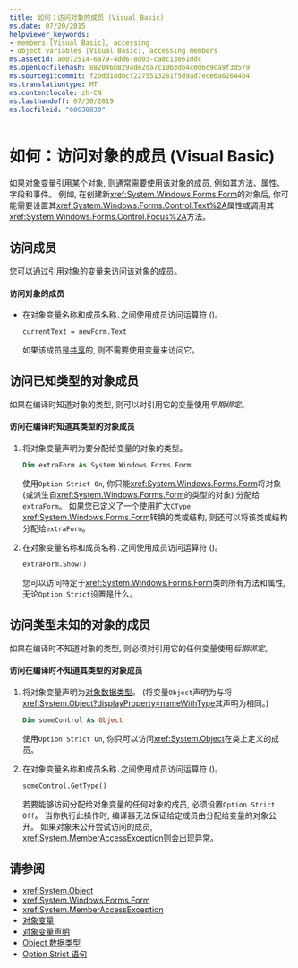 ```yaml
---
title: 如何：访问对象的成员 (Visual Basic)
ms.date: 07/20/2015
helpviewer_keywords:
- members [Visual Basic], accessing
- object variables [Visual Basic], accessing members
ms.assetid: a0072514-6a79-4dd6-8d03-ca8c13e61ddc
ms.openlocfilehash: 882046b829ade2da7c10b3db4c0d6c9ca9f3d579
ms.sourcegitcommit: f20dd18dbcf2275513281f5d9ad7ece6a62644b4
ms.translationtype: MT
ms.contentlocale: zh-CN
ms.lasthandoff: 07/30/2019
ms.locfileid: "68630830"
---
```

# <a name="how-to-access-members-of-an-object-visual-basic"></a>如何：访问对象的成员 (Visual Basic)

如果对象变量引用某个对象, 则通常需要使用该对象的成员, 例如其方法、属性、字段和事件。 例如, 在创建新<xref:System.Windows.Forms.Form>的对象后, 你可能需要设置其<xref:System.Windows.Forms.Control.Text%2A>属性或调用其<xref:System.Windows.Forms.Control.Focus%2A>方法。

## <a name="accessing-members"></a>访问成员

您可以通过引用对象的变量来访问该对象的成员。

#### <a name="to-access-members-of-an-object"></a>访问对象的成员

- 在对象变量名称和成员名称`.`之间使用成员访问运算符 ()。

    ```vb
    currentText = newForm.Text
    ```

    如果该成员是[共享](../../../../visual-basic/language-reference/modifiers/shared.md)的, 则不需要使用变量来访问它。

## <a name="accessing-members-of-an-object-of-known-type"></a>访问已知类型的对象成员

如果在编译时知道对象的类型, 则可以对引用它的变量使用*早期绑定*。

#### <a name="to-access-members-of-an-object-for-which-you-know-the-type-at-compile-time"></a>访问在编译时知道其类型的对象成员

1. 将对象变量声明为要分配给变量的对象的类型。

    ```vb
    Dim extraForm As System.Windows.Forms.Form
    ```

    使用`Option Strict On`, 你只能<xref:System.Windows.Forms.Form>将对象 (或派生自<xref:System.Windows.Forms.Form>的类型的对象) 分配给`extraForm`。 如果您已定义了一个使用扩大`CType` <xref:System.Windows.Forms.Form>转换的类或结构, 则还可以将该类或结构分配给`extraForm`。

2. 在对象变量名称和成员名称`.`之间使用成员访问运算符 ()。

    ```vb
    extraForm.Show()
    ```

    您可以访问特定于<xref:System.Windows.Forms.Form>类的所有方法和属性, 无论`Option Strict`设置是什么。

## <a name="accessing-members-of-an-object-of-unknown-type"></a>访问类型未知的对象的成员

如果在编译时不知道对象的类型, 则必须对引用它的任何变量使用*后期绑定*。

#### <a name="to-access-members-of-an-object-for-which-you-do-not-know-the-type-at-compile-time"></a>访问在编译时不知道其类型的对象成员

1. 将对象变量声明为[对象数据类型](../../../../visual-basic/language-reference/data-types/object-data-type.md)。 (将变量`Object`声明为与将<xref:System.Object?displayProperty=nameWithType>其声明为相同。)

    ```vb
    Dim someControl As Object
    ```

    使用`Option Strict On`, 你只可以访问<xref:System.Object>在类上定义的成员。

2. 在对象变量名称和成员名称`.`之间使用成员访问运算符 ()。

    ```vb
    someControl.GetType()
    ```

    若要能够访问分配给对象变量的任何对象的成员, 必须设置`Option Strict Off`。 当你执行此操作时, 编译器无法保证给定成员由分配给变量的对象公开。 如果对象未公开尝试访问的成员, <xref:System.MemberAccessException>则会出现异常。

## <a name="see-also"></a>请参阅

- <xref:System.Object>
- <xref:System.Windows.Forms.Form>
- <xref:System.MemberAccessException>
- [对象变量](../../../../visual-basic/programming-guide/language-features/variables/object-variables.md)
- [对象变量声明](../../../../visual-basic/programming-guide/language-features/variables/object-variable-declaration.md)
- [Object 数据类型](../../../../visual-basic/language-reference/data-types/object-data-type.md)
- [Option Strict 语句](../../../../visual-basic/language-reference/statements/option-strict-statement.md)
